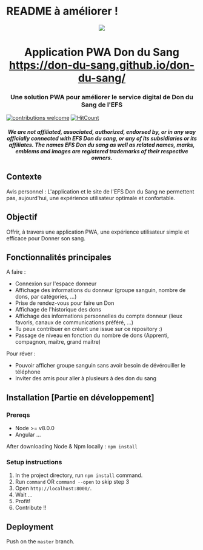 # README à améliorer !

<p align="center"><img src="https://i.ibb.co/2qW3dmz/don-du-sang.png"></p>

<h1 align="center">Application PWA Don du Sang <br /><a href="https://don-du-sang.github.io/don-du-sang/" target="_blank">https://don-du-sang.github.io/don-du-sang/</a></h1>

<h3 align="center">
Une solution PWA pour améliorer le service digital de Don du Sang de l'EFS
</h3>

[![contributions welcome](https://img.shields.io/badge/contributions-welcome-brightgreen.svg?style=flat)](https://github.com/r-spacex/spacexstats-react/issues)
[![HitCount](http://hits.dwyl.com/Zenoko/https://githubcom/Zenoko/Don-Du-Sang-EFS.svg)](http://hits.dwyl.com/Zenoko/https://githubcom/Zenoko/Don-Du-Sang-EFS)

<h4 align="center">
  <i>
    We are not affiliated, associated, authorized, endorsed by, or in any way officially connected with EFS Don du sang, or any of its subsidiaries or its affiliates. The names EFS Don du sang as well as related names, marks, emblems and images are registered trademarks of their respective owners.
  </i>
</h4>

## Contexte

Avis personnel : L'application et le site de l'EFS Don du Sang ne permettent pas, aujourd'hui, une expérience utilisateur optimale et confortable.

## Objectif

Offrir, à travers une application PWA, une expérience utilisateur simple et efficace pour Donner son sang.

## Fonctionnalités principales

A faire : 

- Connexion sur l'espace donneur
- Affichage des informations du donneur (groupe sanguin, nombre de dons, par catégories, ...)
- Prise de rendez-vous pour faire un Don
- Affichage de l'historique des dons
- Affichage des informations personnelles du compte donneur (lieux favoris, canaux de communications préféré, ...)
- Tu peux contribuer en créant une issue sur ce repository :)
- Passage de niveau en fonction du nombre de dons (Apprenti, compagnon, maitre, grand maitre)

Pour réver :

- Pouvoir afficher groupe sanguin sans avoir besoin de dévérouiller le téléphone
- Inviter des amis pour aller à plusieurs à des don du sang

## Installation [Partie en développement]

### Prereqs

- Node >= v8.0.0
- Angular ...

After downloading Node & Npm locally : 
`npm install `

### Setup instructions

1. In the project directory, run `npm install` command.
2. Run `command` OR `command --open` to skip step 3
3. Open `http://localhost:8000/`.
4. Wait ...
5. Profit!
6. Contribute !!


## Deployment

Push on the `master` branch.
